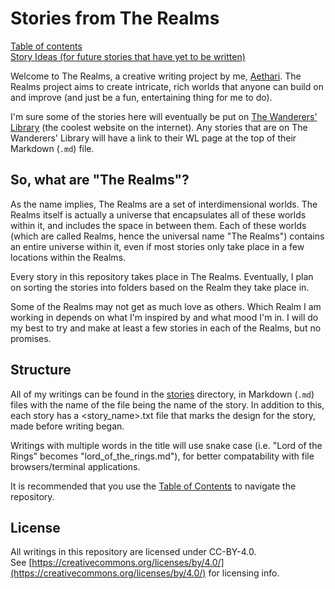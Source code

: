 # Stories from The Realms
[Table of contents](table_of_contents.md)  
[Story Ideas (for future stories that have yet to be written)](story_ideas.md)  

Welcome to The Realms, a creative writing project by me,
[Aethari](https://github.com/Aethari). The Realms project aims
to create intricate, rich worlds that anyone can build on and
improve (and just be a fun, entertaining thing for me to do).  

I'm sure some of the stories here will eventually be put on
[The Wanderers' Library](https://wanderers-library.wikidot.com/)
(the coolest website on the internet). Any stories that are on
The Wanderers' Library will have a link to their WL page at the
top of their Markdown (`.md`) file.

## So, what are "The Realms"?
As the name implies, The Realms are a set of interdimensional
worlds. The Realms itself is actually a universe that
encapsulates all of these worlds within it, and includes the
space in between them. Each of these worlds (which are called
Realms, hence the universal name "The Realms") contains an
entire universe within it, even if most stories only take place
in a few locations within the Realms.  

Every story in this repository takes place in The Realms.
Eventually, I plan on sorting the stories into folders based on
the Realm they take place in.  

Some of the Realms may not get as much love as others. Which
Realm I am working in depends on what I'm inspired by and what
mood I'm in. I will do my best to try and make at least a few
stories in each of the Realms, but no promises.  

## Structure
All of my writings can be found in the [stories](stories/)
directory, in Markdown (`.md`) files with the name of the file
being the name of the story. In addition to this, each story
has a <story_name>.txt file that marks the design for the story,
made before writing began.  

Writings with multiple words in the title will use snake case
(i.e. "Lord of the Rings" becomes "lord_of_the_rings.md"), for
better compatability with file browsers/terminal applications.  

It is recommended that you use the
[Table of Contents](table_of_contents.md) to navigate the
repository.

## License
All writings in this repository are licensed under CC-BY-4.0.  
See [https://creativecommons.org/licenses/by/4.0/](https://creativecommons.org/licenses/by/4.0/)
for licensing info.
